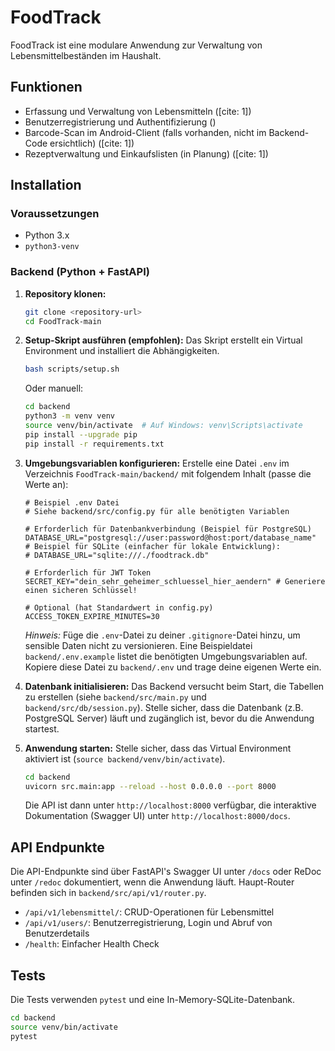 # FoodTrack

FoodTrack ist eine modulare Anwendung zur Verwaltung von Lebensmittelbeständen im Haushalt.

## Funktionen
- Erfassung und Verwaltung von Lebensmitteln ([cite: 1])
- Benutzerregistrierung und Authentifizierung ()
- Barcode-Scan im Android-Client (falls vorhanden, nicht im Backend-Code ersichtlich) ([cite: 1])
- Rezeptverwaltung und Einkaufslisten (in Planung) ([cite: 1])

## Installation

### Voraussetzungen
- Python 3.x
- `python3-venv`

### Backend (Python + FastAPI)

1.  **Repository klonen:**
    ```bash
    git clone <repository-url>
    cd FoodTrack-main
    ```

2.  **Setup-Skript ausführen (empfohlen):**
    Das Skript erstellt ein Virtual Environment und installiert die Abhängigkeiten.
    ```bash
    bash scripts/setup.sh
    ```
    Oder manuell:
    ```bash
    cd backend
    python3 -m venv venv
    source venv/bin/activate  # Auf Windows: venv\Scripts\activate
    pip install --upgrade pip
    pip install -r requirements.txt
    ```

3.  **Umgebungsvariablen konfigurieren:**
    Erstelle eine Datei `.env` im Verzeichnis `FoodTrack-main/backend/` mit folgendem Inhalt (passe die Werte an):
    ```dotenv
    # Beispiel .env Datei
    # Siehe backend/src/config.py für alle benötigten Variablen

    # Erforderlich für Datenbankverbindung (Beispiel für PostgreSQL)
    DATABASE_URL="postgresql://user:password@host:port/database_name"
    # Beispiel für SQLite (einfacher für lokale Entwicklung):
    # DATABASE_URL="sqlite:///./foodtrack.db"

    # Erforderlich für JWT Token
    SECRET_KEY="dein_sehr_geheimer_schluessel_hier_aendern" # Generiere einen sicheren Schlüssel!

    # Optional (hat Standardwert in config.py)
    ACCESS_TOKEN_EXPIRE_MINUTES=30
    ```
    *Hinweis:* Füge die `.env`-Datei zu deiner `.gitignore`-Datei hinzu, um sensible Daten nicht zu versionieren. Eine Beispieldatei `backend/.env.example` listet die benötigten Umgebungsvariablen auf. Kopiere diese Datei zu `backend/.env` und trage deine eigenen Werte ein.

4.  **Datenbank initialisieren:**
    Das Backend versucht beim Start, die Tabellen zu erstellen (siehe `backend/src/main.py` und `backend/src/db/session.py`). Stelle sicher, dass die Datenbank (z.B. PostgreSQL Server) läuft und zugänglich ist, bevor du die Anwendung startest.

5.  **Anwendung starten:**
    Stelle sicher, dass das Virtual Environment aktiviert ist (`source backend/venv/bin/activate`).
    ```bash
    cd backend
    uvicorn src.main:app --reload --host 0.0.0.0 --port 8000
    ```
    Die API ist dann unter `http://localhost:8000` verfügbar, die interaktive Dokumentation (Swagger UI) unter `http://localhost:8000/docs`.

## API Endpunkte
Die API-Endpunkte sind über FastAPI's Swagger UI unter `/docs` oder ReDoc unter `/redoc` dokumentiert, wenn die Anwendung läuft. Haupt-Router befinden sich in `backend/src/api/v1/router.py`.

- `/api/v1/lebensmittel/`: CRUD-Operationen für Lebensmittel
- `/api/v1/users/`: Benutzerregistrierung, Login und Abruf von Benutzerdetails
- `/health`: Einfacher Health Check

## Tests
Die Tests verwenden `pytest` und eine In-Memory-SQLite-Datenbank.
```bash
cd backend
source venv/bin/activate
pytest